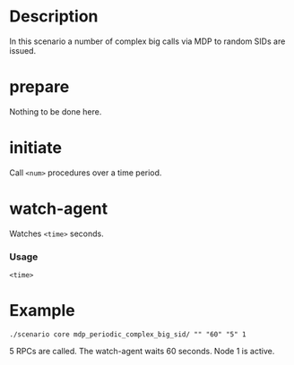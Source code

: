 # Description
In this scenario a number of complex big calls via MDP to random SIDs are issued.

# prepare
Nothing to be done here.

# initiate
Call `<num>` procedures over a time period.

# watch-agent
Watches `<time>` seconds.

### Usage
```
<time>
```

# Example
```
./scenario core mdp_periodic_complex_big_sid/ "" "60" "5" 1
```

5 RPCs are called. The watch-agent waits 60 seconds. Node 1 is active.

